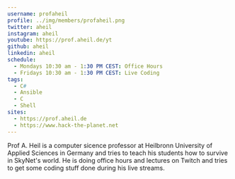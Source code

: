 ```yaml
---
username: profaheil
profile: ../img/members/profaheil.png
twitter: aheil
instagram: aheil
youtube: https://prof.aheil.de/yt 
github: aheil
linkedin: aheil
schedule:
  - Mondays 10:30 am - 1:30 PM CEST: Office Hours
  - Fridays 10:30 am - 1:30 PM CEST: Live Coding
tags:
  - C#
  - Ansible
  - C
  - Shell
sites:
  - https://prof.aheil.de
  - https://www.hack-the-planet.net
---
```


Prof A. Heil is a computer sicence professor at Heilbronn University of Applied Sciences in Germany and tries to teach his students how to survive in SkyNet's world. He is doing office hours and lectures on Twitch and tries to get some coding stuff done during his live streams.